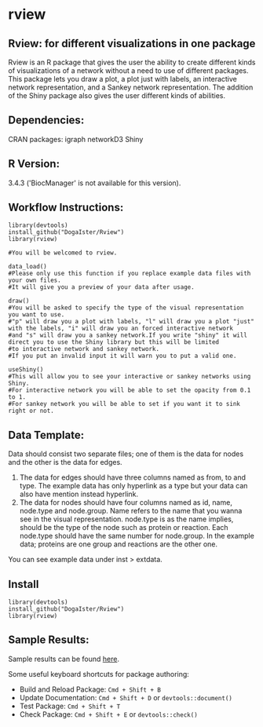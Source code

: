 # rview

## Rview: for different visualizations in one package
Rview is an R package that gives the user the ability to create different kinds of visualizations of a network without
a need to use of different packages. 
This package lets you draw a plot, a plot just with labels, an interactive network representation, and a Sankey network representation. The addition of the Shiny package also gives the user different kinds of abilities.

## Dependencies:
 CRAN packages: 
    igraph
    networkD3
    Shiny
    
## R Version:
3.4.3
('BiocManager' is not available for this version).

## Workflow Instructions:
````
library(devtools)
install_github("DogaIster/Rview")
library(rview)

#You will be welcomed to rview.

data_load()
#Please only use this function if you replace example data files with your own files.
#It will give you a preview of your data after usage.

draw()
#You will be asked to specify the type of the visual representation you want to use. 
#"p" will draw you a plot with labels, "l" will draw you a plot "just" with the labels, "i" will draw you an forced interactive network 
#and "s" will draw you a sankey network.If you write "shiny" it will direct you to use the Shiny library but this will be limited
#to interactive network and sankey network.
#If you put an invalid input it will warn you to put a valid one.

useShiny()
#This will allow you to see your interactive or sankey networks using Shiny. 
#For interactive network you will be able to set the opacity from 0.1 to 1.
#For sankey network you will be able to set if you want it to sink right or not.

````

## Data Template:
Data should consist two separate files; one of them is the data for nodes and the other is the data for edges.
1) The data for edges should have three columns named as from, to and type. The example data has only hyperlink
as a type but your data can also have mention instead hyperlink.
2) The data for nodes should have four columns named as id, name, node.type and node.group. Name refers to the 
name that you wanna see in the visual representation. node.type is as the name implies, should be the type of the node such
as protein or reaction. Each node.type should have the same number for node.group. In the example data; proteins are one group
and reactions are the other one.

You can see example data under inst > extdata.

## Install

````
library(devtools)
install_github("DogaIster/Rview")
library(rview)

````

## Sample Results:

Sample results can be found [here](https://drive.google.com/open?id=1K4nGqFZjIM44eiYbvsXiRFzku7OLpRnZ).

Some useful keyboard shortcuts for package authoring:

* Build and Reload Package:  `Cmd + Shift + B`
* Update Documentation:      `Cmd + Shift + D` or `devtools::document()`
* Test Package:              `Cmd + Shift + T`
* Check Package:             `Cmd + Shift + E` or `devtools::check()`


  


